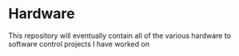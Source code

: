 # Hardware
This repository will eventually contain all of the various hardware to software control projects I have worked on
